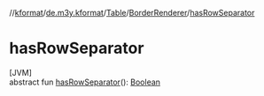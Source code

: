 //[kformat](../../../../index.md)/[de.m3y.kformat](../../index.md)/[Table](../index.md)/[BorderRenderer](index.md)/[hasRowSeparator](has-row-separator.md)

# hasRowSeparator

[JVM]\
abstract fun [hasRowSeparator](has-row-separator.md)(): [Boolean](https://kotlinlang.org/api/latest/jvm/stdlib/kotlin/-boolean/index.html)
